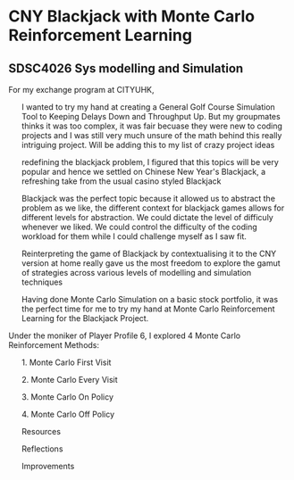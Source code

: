 <h1>CNY Blackjack with Monte Carlo Reinforcement Learning</h1>
<h2>SDSC4026 Sys modelling and Simulation</h2>

For my exchange program at CITYUHK,
<ul>I wanted to try my hand at creating a General Golf Course Simulation Tool to Keeping Delays Down and Throughput Up. But my groupmates thinks it was too complex, it was fair becuase they were new to coding projects and I was still very much unsure of the math behind this really intriguing project. Will be adding this to my list of crazy project ideas</ul>
<ul>redefining the blackjack problem, I figured that this topics will be very popular and hence we settled on Chinese New Year's Blackjack, a refreshing take from the usual casino styled Blackjack</ul>
<ul>Blackjack was the perfect topic because it allowed us to abstract the problem as we like, the different context for blackjack games allows for different levels for abstraction. We could dictate the level of difficuly whenever we liked. We could control the difficulty of the coding workload for them while I could challenge myself as I saw fit.</ul>
<ul>Reinterpreting the game of Blackjack by contextualising it to the CNY version at home really gave us the most freedom to explore the gamut of strategies across various levels of modelling and simulation techniques</ul>
<ul>Having done Monte Carlo Simulation on a basic stock portfolio, it was the perfect time for me to try my hand at Monte Carlo Reinforcement Learning for the Blackjack Project.</ul>

Under the moniker of Player Profile 6, I explored 4 Monte Carlo Reinforcement Methods: 
<ol>1. Monte Carlo First Visit</ol>
<ol>2. Monte Carlo Every Visit</ol>
<ol>3. Monte Carlo On Policy</ol>
<ol>4. Monte Carlo Off Policy</ol>

<ul>Resources</ul>

<ul>Reflections</ul>

<ul>Improvements</ul>
